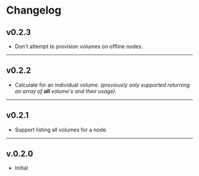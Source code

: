 # Changelog

## v0.2.3

* Don't attempt to provision volumes on offline nodes.

***

## v0.2.2

* Calculate for an individual volume. _(previously only supported returning an array of **all** volume's and their usage)_.

***

## v0.2.1

* Support listing all volumes for a node.

***

## v.0.2.0
 
* Initial